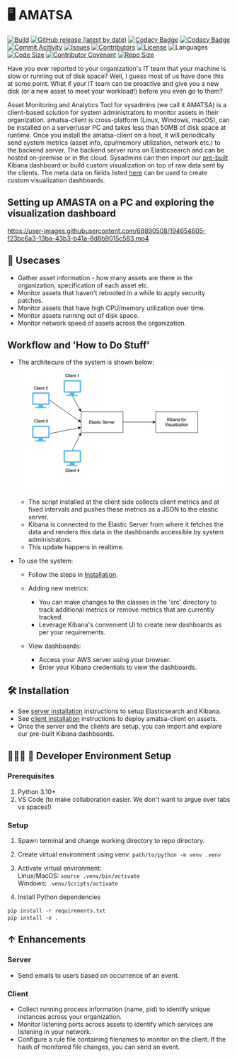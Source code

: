 # 🖥 AMATSA
[![Build](https://github.com/VSangarya/AMATSA/actions/workflows/build.yml/badge.svg)](https://github.com/VSangarya/AMATSA/actions/workflows/build.yml)
[![GitHub release (latest by date)](https://img.shields.io/github/v/release/VSangarya/AMATSA?display_name=tag)](https://github.com/VSangarya/AMATSA/releases)
[![Codacy Badge](https://app.codacy.com/project/badge/Coverage/4d32b2c8032341409d0f8a73a1b2a3d1)](https://www.codacy.com/gh/VSangarya/AMATSA/dashboard?utm_source=github.com&utm_medium=referral&utm_content=VSangarya/AMATSA&utm_campaign=Badge_Coverage)
[![Codacy Badge](https://app.codacy.com/project/badge/Grade/4d32b2c8032341409d0f8a73a1b2a3d1)](https://www.codacy.com/gh/VSangarya/AMATSA/dashboard?utm_source=github.com&amp;utm_medium=referral&amp;utm_content=VSangarya/AMATSA&amp;utm_campaign=Badge_Grade)
[![Commit Acitivity](https://img.shields.io/github/commit-activity/w/VSangarya/AMATSA)](https://github.com/VSangarya/AMATSA/pulse)
[![Issues](https://img.shields.io/github/issues/VSangarya/AMATSA?color=red)](https://github.com/VSangarya/AMATSA/issues)
[![Contributors](https://img.shields.io/github/contributors/VSangarya/AMATSA)](https://github.com/VSangarya/AMATSA/graphs/contributors)
[![License](https://img.shields.io/github/license/VSangarya/AMATSA)](LICENSE)
![Languages](https://img.shields.io/github/languages/count/VSangarya/AMATSA)
[![Code Size](https://img.shields.io/github/languages/code-size/VSangarya/AMATSA)](src)
[![Contributor Covenant](https://img.shields.io/badge/Contributor%20Covenant-2.1-4baaaa.svg)](CODE-OF-CONDUCT.md)
[![Repo Size](https://img.shields.io/github/repo-size/VSangarya/AMATSA)](https://github.com/VSangarya/AMATSA/)

Have you ever reported to your organization's IT team that your machine is slow or running out of disk space? Well, I guess most of us have done this at some point. What if your IT team can be proactive and give you a new disk (or a new asset to meet your workload!) before you even go to them?

Asset Monitoring and Analytics Tool for sysadmins (we call it AMATSA) is a client-based solution for system administrators to monitor assets in their organization. amatsa-client is cross-platform (Linux, Windows, macOS), can be installed on a server/user PC and takes less than 50MB of disk space at runtime. Once you install the amatsa-client on a host, it will periodically send system metrics (asset info, cpu/memory utilization, network etc.) to the backend server. The backend server runs on Elasticsearch and can be hosted on-premise or in the cloud. Sysadmins can then import our [pre-built](data/kibana/dashboard.ndjson) Kibana dashboard or build custom visualization on top of raw data sent by the clients. The meta data on fields listed [here](data/metrics.json) can be used to create custom visualization dashboards.  

## Setting up AMASTA on a PC and exploring the visualization dashboard

https://user-images.githubusercontent.com/68890508/194654605-f23bc6a3-13ba-43b3-b41a-8d8b9015c583.mp4

## 📖 Usecases
*  Gather asset information - how many assets are there in the organization, specification of each asset etc.
*  Monitor assets that haven't rebooted in a while to apply security patches.
*  Monitor assets that have high CPU/memory utilization over time.
*  Monitor assets running out of disk space.
*  Monitor network speed of assets across the organization.

## Workflow and 'How to Do Stuff'
* The architecure of the system is shown below:
![System Architecture](assets/system_architecture.jpg)
  * The script installed at the client side collects client metrics and at fixed intervals and pushes these metrics as a JSON to the elastic server.
  * Kibana is connected to the Elastic Server from where it fetches the data and renders this data in the dashboards accessible by system administrators.
  * This update happens in realtime.

* To use the system: 

  * Follow the steps in [Installation](README.md#🛠-installation).

  * Adding new metrics:
      * You can make changes to the classes in the 'src' directory to track additional metrics or   remove metrics that are currently tracked.
      * Leverage Kibana's convenient UI to create new dashboards as per your requirements.

  * View dashboards:
      * Access your AWS server using your browser.
      * Enter your Kibana credentials to view the dashboards.

## 🛠 Installation
*  See [server installation](INSTALL.md#-server) instructions to setup Elasticsearch and Kibana.
*  See [client installation](INSTALL.md#-client) instructions to deploy amatsa-client on assets.
*  Once the server and the clients are setup, you can import and explore our pre-built Kibana dashboards.

## 👩🏼‍💻 🚀 Developer Environment Setup
### Prerequisites
1. Python 3.10+
2. VS Code (to make collaboration easier. We don't want to argue over tabs vs spaces!)
### Setup
1. Spawn terminal and change working directory to repo directory.

2. Create virtual environment using venv: `path/to/python -m venv .venv`

3. Activate virtual environment:<br/>
Linux/MacOS:  `source .venv/bin/activate`<br/>
Windows:  `.venv/Scripts/activate`<br/>

4. Install Python dependencies
```Text
pip install -r requirements.txt
pip install -e .
```

## ↑ Enhancements
### Server
*  Send emails to users based on occurrence of an event.

### Client
*  Collect running process information (name, pid) to identify unique instances across your organization.
*  Monitor listening ports across assets to identify which services are listening in your network.
*  Configure a rule file containing filenames to monitor on the client. If the hash of monitored file changes, you can send an event.
